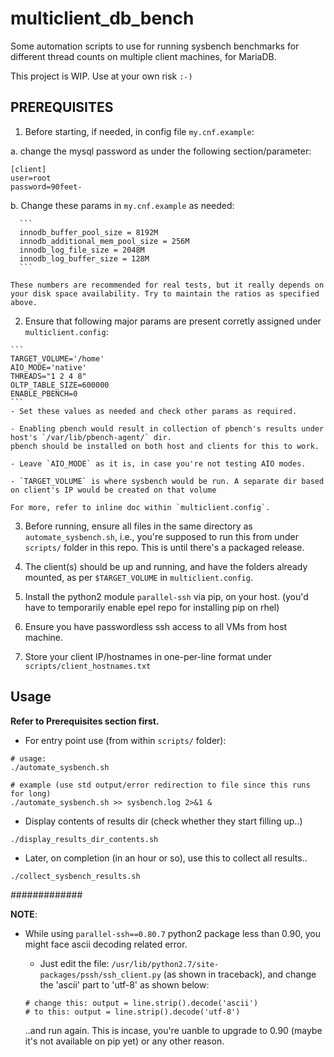 # multiclient_db_bench

Some automation scripts to use for running sysbench benchmarks
for different thread counts on multiple client machines, for MariaDB.

This project is WIP. Use at your own risk `:-)`

## PREREQUISITES

  1. Before starting, if needed, in config file `my.cnf.example`:

  a. change the mysql password as under the following section/parameter:

  ```
  [client]
  user=root
  password=90feet-
  ```

  b. Change these params in `my.cnf.example` as needed:

      ```
      innodb_buffer_pool_size = 8192M
      innodb_additional_mem_pool_size = 256M
      innodb_log_file_size = 2048M
      innodb_log_buffer_size = 128M
      ```

    These numbers are recommended for real tests, but it really depends on your disk space availability. Try to maintain the ratios as specified above.

  2. Ensure that following major params are present corretly assigned under `multiclient.config`:

    ```
    TARGET_VOLUME='/home'
    AIO_MODE='native'
    THREADS="1 2 4 8"
    OLTP_TABLE_SIZE=600000
    ENABLE_PBENCH=0
    ```
    - Set these values as needed and check other params as required.

    - Enabling pbench would result in collection of pbench's results under host's `/var/lib/pbench-agent/` dir.
    pbench should be installed on both host and clients for this to work.

    - Leave `AIO_MODE` as it is, in case you're not testing AIO modes.

    - `TARGET_VOLUME` is where sysbench would be run. A separate dir based on client's IP would be created on that volume

    For more, refer to inline doc within `multiclient.config`.

  3. Before running, ensure all files in the same directory as
     `automate_sysbench.sh`, i.e., you're supposed to run this from under
     `scripts/` folder in this repo. This is until there's a packaged release.

  4. The client(s) should be up and running, and have the folders already mounted,
    as per `$TARGET_VOLUME` in `multiclient.config`.

  5. Install the python2 module `parallel-ssh` via pip, on your host.
    (you'd have to temporarily enable epel repo for installing pip on rhel)

  6. Ensure you have passwordless ssh access to all VMs from host machine.

  7. Store your client IP/hostnames in one-per-line format under `scripts/client_hostnames.txt`

## Usage

__Refer to Prerequisites section first.__

- For entry point use (from within `scripts/` folder):

```
# usage:
./automate_sysbench.sh

# example (use std output/error redirection to file since this runs for long)
./automate_sysbench.sh >> sysbench.log 2>&1 &
```

- Display contents of results dir (check whether they start filling up..)

```
./display_results_dir_contents.sh
```

- Later, on completion (in an hour or so), use this to collect all results..

```
./collect_sysbench_results.sh
```

#############

__NOTE__:

- While using `parallel-ssh==0.80.7` python2 package less than 0.90,
  you might face ascii decoding related error.
    - Just edit the file: `/usr/lib/python2.7/site-packages/pssh/ssh_client.py`
    (as shown in traceback), and change the 'ascii' part to 'utf-8' as shown below:

    ```
    # change this: output = line.strip().decode('ascii')
    # to this: output = line.strip().decode('utf-8')
    ```

    ..and run again. This is incase, you're uanble to upgrade to 0.90
    (maybe it's not available on pip yet) or any other reason.
